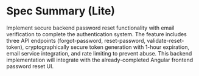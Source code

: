 # Spec Summary (Lite)

Implement secure backend password reset functionality with email verification to complete the authentication system. The feature includes three API endpoints (forgot-password, reset-password, validate-reset-token), cryptographically secure token generation with 1-hour expiration, email service integration, and rate limiting to prevent abuse. This backend implementation will integrate with the already-completed Angular frontend password reset UI.